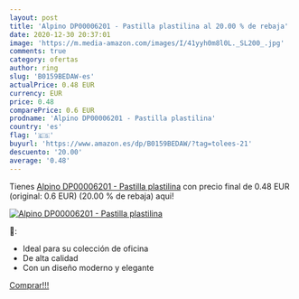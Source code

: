 ```yaml
---
layout: post
title: 'Alpino DP00006201 - Pastilla plastilina al 20.00 % de rebaja'
date: 2020-12-30 20:37:01
image: 'https://m.media-amazon.com/images/I/41yyh0m8l0L._SL200_.jpg'
comments: true
category: ofertas
author: ring
slug: 'B0159BEDAW-es'
actualPrice: 0.48 EUR
currency: EUR
price: 0.48
comparePrice: 0.6 EUR
prodname: 'Alpino DP00006201 - Pastilla plastilina'
country: 'es'
flag: '🇪🇸'
buyurl: 'https://www.amazon.es/dp/B0159BEDAW/?tag=tolees-21'
descuento: '20.00'
average: '0.48'
---
```


Tienes [Alpino DP00006201 - Pastilla plastilina](https://www.amazon.es/dp/B0159BEDAW/?tag=tolees-21) con precio final de  0.48 EUR (original: 0.6 EUR) (20.00 %  de rebaja) aqui!

[![Alpino DP00006201 - Pastilla plastilina](https://m.media-amazon.com/images/I/41yyh0m8l0L._SL200_.jpg)](https://www.amazon.es/dp/B0159BEDAW/?tag=tolees-21)

🔎:

- Ideal para su colección de oficina
- De alta calidad
- Con un diseño moderno y elegante

[Comprar!!!](https://www.amazon.es/dp/B0159BEDAW/?tag=tolees-21)
